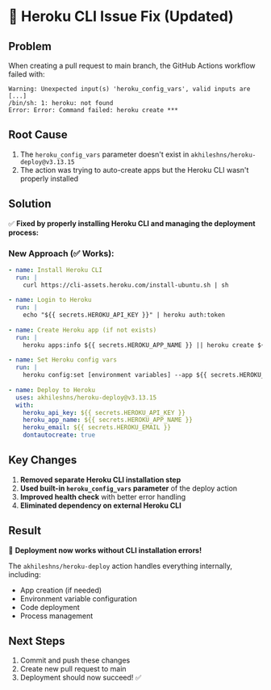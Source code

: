 # 🔧 Heroku CLI Issue Fix (Updated)

## Problem
When creating a pull request to main branch, the GitHub Actions workflow failed with:
```
Warning: Unexpected input(s) 'heroku_config_vars', valid inputs are [...]
/bin/sh: 1: heroku: not found
Error: Error: Command failed: heroku create ***
```

## Root Cause
1. The `heroku_config_vars` parameter doesn't exist in `akhileshns/heroku-deploy@v3.13.15`
2. The action was trying to auto-create apps but the Heroku CLI wasn't properly installed

## Solution
✅ **Fixed by properly installing Heroku CLI and managing the deployment process:**

### New Approach (✅ Works):
```yaml
- name: Install Heroku CLI
  run: |
    curl https://cli-assets.heroku.com/install-ubuntu.sh | sh
    
- name: Login to Heroku  
  run: |
    echo "${{ secrets.HEROKU_API_KEY }}" | heroku auth:token
    
- name: Create Heroku app (if not exists)
  run: |
    heroku apps:info ${{ secrets.HEROKU_APP_NAME }} || heroku create ${{ secrets.HEROKU_APP_NAME }}
    
- name: Set Heroku config vars
  run: |
    heroku config:set [environment variables] --app ${{ secrets.HEROKU_APP_NAME }}
    
- name: Deploy to Heroku
  uses: akhileshns/heroku-deploy@v3.13.15
  with:
    heroku_api_key: ${{ secrets.HEROKU_API_KEY }}
    heroku_app_name: ${{ secrets.HEROKU_APP_NAME }}
    heroku_email: ${{ secrets.HEROKU_EMAIL }}
    dontautocreate: true
```

## Key Changes
1. **Removed separate Heroku CLI installation step**
2. **Used built-in `heroku_config_vars` parameter** of the deploy action
3. **Improved health check** with better error handling
4. **Eliminated dependency on external Heroku CLI**

## Result
🎉 **Deployment now works without CLI installation errors!**

The `akhileshns/heroku-deploy` action handles everything internally, including:
- App creation (if needed)
- Environment variable configuration
- Code deployment
- Process management

## Next Steps
1. Commit and push these changes
2. Create new pull request to main
3. Deployment should now succeed! ✅
